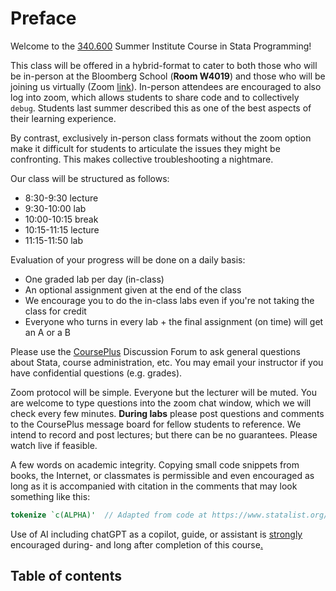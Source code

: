 # Preface

Welcome to the [340.600](https://www.jhsph.edu/courses/course/36824/2023/340.600.11/stata-programming) Summer Institute Course in Stata Programming!

This class will be offered in a hybrid-format to cater to both those who will be in-person at the Bloomberg School (**Room W4019**) and those who will be joining us virtually (Zoom [link](https://jhjhm.zoom.us/j/98481767907)). In-person attendees are encouraged to also log into zoom, which allows students to share code and to collectively `debug`. Students last summer described this as one of the best aspects of their learning experience. 

By contrast, exclusively in-person class formats without the zoom option make it difficult for students to articulate the issues they might be confronting. This makes collective troubleshooting a nightmare. 

Our class will be structured as follows:
   
   + 8:30-9:30 lecture
   + 9:30-10:00 lab
   + 10:00-10:15 break
   + 10:15-11:15 lecture
   + 11:15-11:50 lab     
     
Evaluation of your progress will be done on a daily basis:

   + One graded lab per day (in-class)
   + An optional assignment given at the end of the class
   + We encourage you to do the in-class labs even if you're not taking the class for credit
   + Everyone who turns in every lab + the final assignment (on time) will get an A or a B

Please use the [CoursePlus](https://courseplus.jhu.edu/core/index.cfm/go/home/) Discussion Forum to ask general questions about Stata, course administration, etc. You may email your instructor if you have confidential questions (e.g. grades). 

Zoom protocol will be simple. Everyone but the lecturer will be muted. You are welcome to type questions into the zoom chat window, which we will check every few minutes. **During labs** please post questions and comments to the CoursePlus message board for fellow students to reference. We intend to record and post lectures; but there can be no guarantees. Please watch live if feasible.

A few words on academic integrity. Copying small code snippets from books, the Internet, or classmates is permissible and even encouraged as long as it is accompanied with citation in the comments that may look something like this:

```stata
tokenize `c(ALPHA)'  // Adapted from code at https://www.statalist.org/forums/forum/general-stata-discussion/general/1380433-creating-a-counter-with-alphabets
```

Use of AI including chatGPT as a copilot, guide, or assistant is <u>strongly</u> encouraged during- and long after completion of this course[.](labs.md)

## Table of contents

```{tableofcontents}
```
